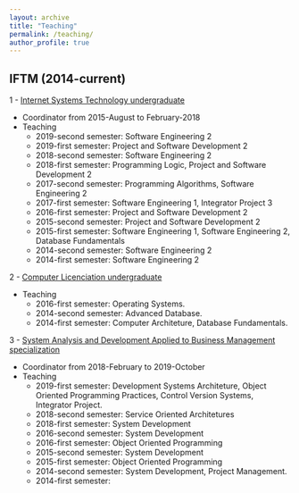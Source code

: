 ```yaml
---
layout: archive
title: "Teaching"
permalink: /teaching/
author_profile: true
---
```


IFTM (2014-current)
---

1 - [Internet Systems Technology undergraduate](https://iftm.edu.br/uberlandiacentro/cursos/graduacao-presencial/sistemas-para-internet/)

- Coordinator from 2015-August to February-2018
- Teaching
  - 2019-second semester: Software Engineering 2
  - 2019-first semester: Project and Software Development 2
  - 2018-second semester: Software Engineering 2
  - 2018-first semester: Programming Logic, Project and Software Development 2
  - 2017-second semester: Programming Algorithms, Software Engineering 2
  - 2017-first semester: Software Engineering 1, Integrator Project 3
  - 2016-first semester: Project and Software Development 2
  - 2015-second semester: Project and Software Development 2
  - 2015-first semester: Software Engineering 1, Software Engineering 2, Database Fundamentals
  - 2014-second semester: Software Engineering 2
  - 2014-first semester: Software Engineering 2

2 - [Computer Licenciation undergraduate](https://iftm.edu.br/uberlandiacentro/cursos/graduacao-presencial/sistemas-para-internet/)

- Teaching
  - 2016-first semester: Operating Systems.
  - 2014-second semester: Advanced Database.
  - 2014-first semester: Computer Architeture, Database Fundamentals.

3 - [System Analysis and Development Applied to Business Management specialization](https://iftm.edu.br/uberlandiacentro/cursos/posgraduacao-lato-presencial/analise-e-desenvolvimento-de-sistemas-aplicados-a-gestao-empresarial/)

- Coordinator from 2018-February to 2019-October
- Teaching
  - 2019-first semester: Development Systems Architeture, Object Oriented Programming Practices, Control Version Systems, Integrator Project.
  - 2018-second semester: Service Oriented Architetures
  - 2018-first semester: System Development
  - 2016-second semester: System Development
  - 2016-first semester: Object Oriented Programming
  - 2015-second semester: System Development
  - 2015-first semester: Object Oriented Programming
  - 2014-second semester: System Development, Project Management.
  - 2014-first semester:

